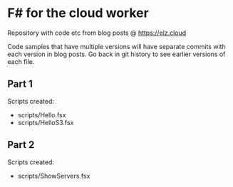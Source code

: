 # F# for the cloud worker

Repository with code etc from blog posts @ https://elz.cloud

Code samples that have multiple versions will have separate commits with
each version in blog posts. Go back in git history to see earlier versions
of each file.

## Part 1

Scripts created:

- scripts/Hello.fsx
- scripts/HelloS3.fsx

## Part 2

Scripts created:

- scripts/ShowServers.fsx
  
